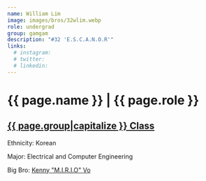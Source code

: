```yaml
---
name: William Lim
image: images/bros/32wlim.webp
role: undergrad
group: gamgam
description: "#32 'E.S.C.A.N.O.R'"
links:
  # instagram: 
  # twitter: 
  # linkedin: 
---
```


# {{ page.name }} | {{ page.role }} 
    
## [{{ page.group|capitalize }} Class](/ah/{{page.group}}s)
    
Ethnicity: Korean

Major: Electrical and Computer Engineering

Big Bro: [Kenny "M.I.R.I.O" Vo](12kvo)


